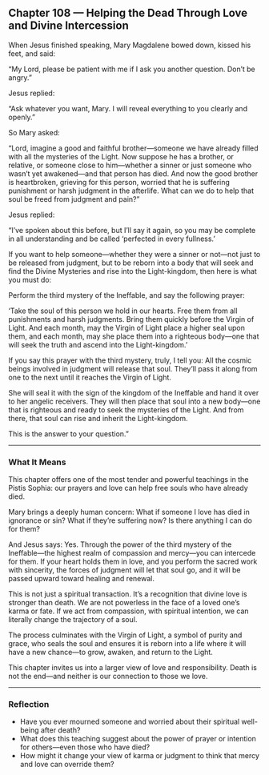 ## Chapter 108 — Helping the Dead Through Love and Divine Intercession

When Jesus finished speaking, Mary Magdalene bowed down, kissed his feet, and said:

“My Lord, please be patient with me if I ask you another question. Don’t be angry.”

Jesus replied:

“Ask whatever you want, Mary. I will reveal everything to you clearly and openly.”

So Mary asked:

“Lord, imagine a good and faithful brother—someone we have already filled with all the mysteries of the Light. Now suppose he has a brother, or relative, or someone close to him—whether a sinner or just someone who wasn’t yet awakened—and that person has died. And now the good brother is heartbroken, grieving for this person, worried that he is suffering punishment or harsh judgment in the afterlife. What can we do to help that soul be freed from judgment and pain?”

Jesus replied:

“I’ve spoken about this before, but I’ll say it again, so you may be complete in all understanding and be called ‘perfected in every fullness.’

If you want to help someone—whether they were a sinner or not—not just to be released from judgment, but to be reborn into a body that will seek and find the Divine Mysteries and rise into the Light-kingdom, then here is what you must do:

Perform the third mystery of the Ineffable, and say the following prayer:

‘Take the soul of this person we hold in our hearts. Free them from all punishments and harsh judgments. Bring them quickly before the Virgin of Light. And each month, may the Virgin of Light place a higher seal upon them, and each month, may she place them into a righteous body—one that will seek the truth and ascend into the Light-kingdom.’

If you say this prayer with the third mystery, truly, I tell you: All the cosmic beings involved in judgment will release that soul. They’ll pass it along from one to the next until it reaches the Virgin of Light.

She will seal it with the sign of the kingdom of the Ineffable and hand it over to her angelic receivers. They will then place that soul into a new body—one that is righteous and ready to seek the mysteries of the Light. And from there, that soul can rise and inherit the Light-kingdom.

This is the answer to your question.”

---

### What It Means

This chapter offers one of the most tender and powerful teachings in the Pistis Sophia: our prayers and love can help free souls who have already died.

Mary brings a deeply human concern: What if someone I love has died in ignorance or sin? What if they’re suffering now? Is there anything I can do for them?

And Jesus says: Yes. Through the power of the third mystery of the Ineffable—the highest realm of compassion and mercy—you can intercede for them. If your heart holds them in love, and you perform the sacred work with sincerity, the forces of judgment will let that soul go, and it will be passed upward toward healing and renewal.

This is not just a spiritual transaction. It’s a recognition that divine love is stronger than death. We are not powerless in the face of a loved one’s karma or fate. If we act from compassion, with spiritual intention, we can literally change the trajectory of a soul.

The process culminates with the Virgin of Light, a symbol of purity and grace, who seals the soul and ensures it is reborn into a life where it will have a new chance—to grow, awaken, and return to the Light.

This chapter invites us into a larger view of love and responsibility. Death is not the end—and neither is our connection to those we love.

---

### Reflection

* Have you ever mourned someone and worried about their spiritual well-being after death?
* What does this teaching suggest about the power of prayer or intention for others—even those who have died?
* How might it change your view of karma or judgment to think that mercy and love can override them?
